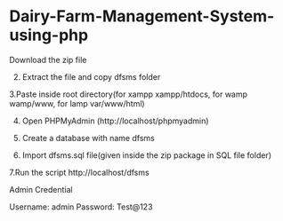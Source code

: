 # Dairy-Farm-Management-System-using-php
Download the zip file

2. Extract the file and copy dfsms folder

3.Paste inside root directory(for xampp xampp/htdocs, for wamp wamp/www, for lamp var/www/html)

4. Open PHPMyAdmin (http://localhost/phpmyadmin)

5. Create a database with name dfsms

6. Import dfsms.sql file(given inside the zip package in SQL file folder)

7.Run the script http://localhost/dfsms

Admin Credential

Username: admin
Password: Test@123
